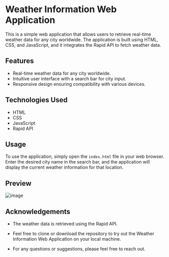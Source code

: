 # Weather Information Web Application

This is a simple web application that allows users to retrieve real-time weather data for any city worldwide. The application is built using HTML, CSS, and JavaScript, and it integrates the Rapid API to fetch weather data.

## Features

- Real-time weather data for any city worldwide.
- Intuitive user interface with a search bar for city input.
- Responsive design ensuring compatibility with various devices.

## Technologies Used

- HTML
- CSS
- JavaScript
- Rapid API

## Usage

To use the application, simply open the `index.html` file in your web browser. Enter the desired city name in the search bar, and the application will display the current weather information for that location.

## Preview

![image](https://github.com/001Anish/Weather-INFO-Web-Application/assets/125531552/78cf3d0b-e34d-461e-80b0-1f031bc69b35)


## Acknowledgements

- The weather data is retrieved using the Rapid API.

- Feel free to clone or download the repository to try out the Weather Information Web Application on your local machine.

- For any questions or suggestions, please feel free to reach out.

